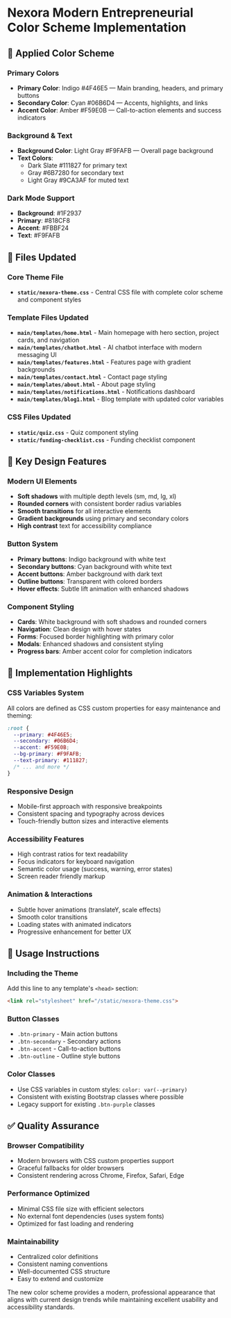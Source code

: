 # Nexora Modern Entrepreneurial Color Scheme Implementation

## 🎨 Applied Color Scheme

### Primary Colors
- **Primary Color**: Indigo #4F46E5 — Main branding, headers, and primary buttons
- **Secondary Color**: Cyan #06B6D4 — Accents, highlights, and links  
- **Accent Color**: Amber #F59E0B — Call-to-action elements and success indicators

### Background & Text
- **Background Color**: Light Gray #F9FAFB — Overall page background
- **Text Colors**: 
  - Dark Slate #111827 for primary text
  - Gray #6B7280 for secondary text
  - Light Gray #9CA3AF for muted text

### Dark Mode Support
- **Background**: #1F2937
- **Primary**: #818CF8  
- **Accent**: #FBBF24
- **Text**: #F9FAFB

## 📁 Files Updated

### Core Theme File
- **`static/nexora-theme.css`** - Central CSS file with complete color scheme and component styles

### Template Files Updated
- **`main/templates/home.html`** - Main homepage with hero section, project cards, and navigation
- **`main/templates/chatbot.html`** - AI chatbot interface with modern messaging UI
- **`main/templates/features.html`** - Features page with gradient backgrounds
- **`main/templates/contact.html`** - Contact page styling
- **`main/templates/about.html`** - About page styling  
- **`main/templates/notifications.html`** - Notifications dashboard
- **`main/templates/blog1.html`** - Blog template with updated color variables

### CSS Files Updated
- **`static/quiz.css`** - Quiz component styling
- **`static/funding-checklist.css`** - Funding checklist component

## 🎯 Key Design Features

### Modern UI Elements
- **Soft shadows** with multiple depth levels (sm, md, lg, xl)
- **Rounded corners** with consistent border radius variables
- **Smooth transitions** for all interactive elements
- **Gradient backgrounds** using primary and secondary colors
- **High contrast** text for accessibility compliance

### Button System
- **Primary buttons**: Indigo background with white text
- **Secondary buttons**: Cyan background with white text  
- **Accent buttons**: Amber background with dark text
- **Outline buttons**: Transparent with colored borders
- **Hover effects**: Subtle lift animation with enhanced shadows

### Component Styling
- **Cards**: White background with soft shadows and rounded corners
- **Navigation**: Clean design with hover states
- **Forms**: Focused border highlighting with primary color
- **Modals**: Enhanced shadows and consistent styling
- **Progress bars**: Amber accent color for completion indicators

## 🚀 Implementation Highlights

### CSS Variables System
All colors are defined as CSS custom properties for easy maintenance and theming:

```css
:root {
  --primary: #4F46E5;
  --secondary: #06B6D4;
  --accent: #F59E0B;
  --bg-primary: #F9FAFB;
  --text-primary: #111827;
  /* ... and more */
}
```

### Responsive Design
- Mobile-first approach with responsive breakpoints
- Consistent spacing and typography across devices
- Touch-friendly button sizes and interactive elements

### Accessibility Features
- High contrast ratios for text readability
- Focus indicators for keyboard navigation
- Semantic color usage (success, warning, error states)
- Screen reader friendly markup

### Animation & Interactions
- Subtle hover animations (translateY, scale effects)
- Smooth color transitions
- Loading states with animated indicators
- Progressive enhancement for better UX

## 🔧 Usage Instructions

### Including the Theme
Add this line to any template's `<head>` section:
```html
<link rel="stylesheet" href="/static/nexora-theme.css">
```

### Button Classes
- `.btn-primary` - Main action buttons
- `.btn-secondary` - Secondary actions  
- `.btn-accent` - Call-to-action buttons
- `.btn-outline` - Outline style buttons

### Color Classes
- Use CSS variables in custom styles: `color: var(--primary)`
- Consistent with existing Bootstrap classes where possible
- Legacy support for existing `.btn-purple` classes

## ✅ Quality Assurance

### Browser Compatibility
- Modern browsers with CSS custom properties support
- Graceful fallbacks for older browsers
- Consistent rendering across Chrome, Firefox, Safari, Edge

### Performance Optimized
- Minimal CSS file size with efficient selectors
- No external font dependencies (uses system fonts)
- Optimized for fast loading and rendering

### Maintainability
- Centralized color definitions
- Consistent naming conventions
- Well-documented CSS structure
- Easy to extend and customize

The new color scheme provides a modern, professional appearance that aligns with current design trends while maintaining excellent usability and accessibility standards.
